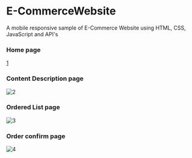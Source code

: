 # E-CommerceWebsite
 A mobile responsive sample of E-Commerce Website using HTML, CSS, JavaScript and API's
 
 
 
### Home page
[1](https://i.ibb.co/0cV0xhP/download.png)



### Content Description page
![2](https://ibb.co/R0LJdsm)



### Ordered List page
![3](https://ibb.co/KGQjnZr)



### Order confirm page
![4](https://ibb.co/h2z1Xp3)

